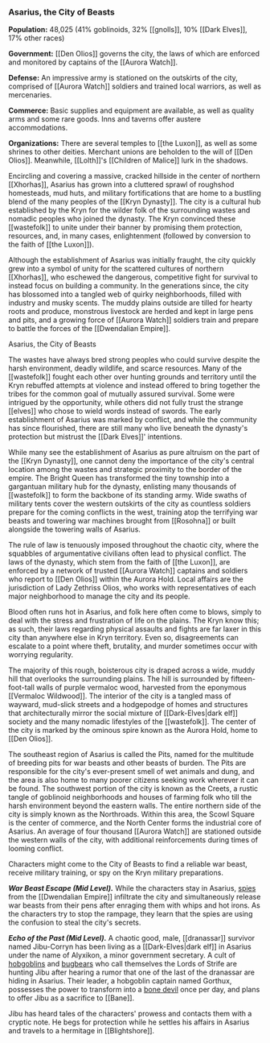 ### Asarius, the City of Beasts

**Population:** 48,025 (41% goblinoids, 32% [[gnolls]], 10% [[Dark Elves]], 17% other races)

**Government:** [[Den Olios]] governs the city, the laws of which are enforced and monitored by captains of the [[Aurora Watch]].

**Defense:** An impressive army is stationed on the outskirts of the city, comprised of [[Aurora Watch]] soldiers and trained local warriors, as well as mercenaries.

**Commerce:** Basic supplies and equipment are available, as well as quality arms and some rare goods. Inns and taverns offer austere accommodations.

**Organizations:** There are several temples to [[the Luxon]], as well as some shrines to other deities. Merchant unions are beholden to the will of [[Den Olios]]. Meanwhile, [[Lolth]]'s [[Children of Malice]] lurk in the shadows.

Encircling and covering a massive, cracked hillside in the center of northern [[Xhorhas]], Asarius has grown into a cluttered sprawl of roughshod homesteads, mud huts, and military fortifications that are home to a bustling blend of the many peoples of the [[Kryn Dynasty]]. The city is a cultural hub established by the Kryn for the wilder folk of the surrounding wastes and nomadic peoples who joined the dynasty. The Kryn convinced these [[wastefolk]] to unite under their banner by promising them protection, resources, and, in many cases, enlightenment (followed by conversion to the faith of [[the Luxon]]).

Although the establishment of Asarius was initially fraught, the city quickly grew into a symbol of unity for the scattered cultures of northern [[Xhorhas]], who eschewed the dangerous, competitive fight for survival to instead focus on building a community. In the generations since, the city has blossomed into a tangled web of quirky neighborhoods, filled with industry and musky scents. The muddy plains outside are tilled for hearty roots and produce, monstrous livestock are herded and kept in large pens and pits, and a growing force of [[Aurora Watch]] soldiers train and prepare to battle the forces of the [[Dwendalian Empire]].

[](https://media.dndbeyond.com/compendium-images/egtw/yDOyqyOocErRgYJK/03-21.png)

Asarius, the City of Beasts

The wastes have always bred strong peoples who could survive despite the harsh environment, deadly wildlife, and scarce resources. Many of the [[wastefolk]] fought each other over hunting grounds and territory until the Kryn rebuffed attempts at violence and instead offered to bring together the tribes for the common goal of mutually assured survival. Some were intrigued by the opportunity, while others did not fully trust the strange [[elves]] who chose to wield words instead of swords. The early establishment of Asarius was marked by conflict, and while the community has since flourished, there are still many who live beneath the dynasty's protection but mistrust the [[Dark Elves]]' intentions.

While many see the establishment of Asarius as pure altruism on the part of the [[Kryn Dynasty]], one cannot deny the importance of the city's central location among the wastes and strategic proximity to the border of the empire. The Bright Queen has transformed the tiny township into a gargantuan military hub for the dynasty, enlisting many thousands of [[wastefolk]] to form the backbone of its standing army. Wide swaths of military tents cover the western outskirts of the city as countless soldiers prepare for the coming conflicts in the west, training atop the terrifying war beasts and towering war machines brought from [[Rosohna]] or built alongside the towering walls of Asarius.

The rule of law is tenuously imposed throughout the chaotic city, where the squabbles of argumentative civilians often lead to physical conflict. The laws of the dynasty, which stem from the faith of [[the Luxon]], are enforced by a network of trusted [[Aurora Watch]] captains and soldiers who report to [[Den Olios]] within the Aurora Hold. Local affairs are the jurisdiction of Lady Zethriss Olios, who works with representatives of each major neighborhood to manage the city and its people.

Blood often runs hot in Asarius, and folk here often come to blows, simply to deal with the stress and frustration of life on the plains. The Kryn know this; as such, their laws regarding physical assaults and fights are far laxer in this city than anywhere else in Kryn territory. Even so, disagreements can escalate to a point where theft, brutality, and murder sometimes occur with worrying regularity.

The majority of this rough, boisterous city is draped across a wide, muddy hill that overlooks the surrounding plains. The hill is surrounded by fifteen-foot-tall walls of purple vermaloc wood, harvested from the eponymous [[Vermaloc Wildwood]]. The interior of the city is a tangled mass of wayward, mud-slick streets and a hodgepodge of homes and structures that architecturally mirror the social mixture of [[Dark-Elves|dark elf]] society and the many nomadic lifestyles of the [[wastefolk]]. The center of the city is marked by the ominous spire known as the Aurora Hold, home to [[Den Olios]].

The southeast region of Asarius is called the Pits, named for the multitude of breeding pits for war beasts and other beasts of burden. The Pits are responsible for the city's ever-present smell of wet animals and dung, and the area is also home to many poorer citizens seeking work wherever it can be found. The southwest portion of the city is known as the Creets, a rustic tangle of goblinoid neighborhoods and houses of farming folk who till the harsh environment beyond the eastern walls. The entire northern side of the city is simply known as the Northroads. Within this area, the Scowl Square is the center of commerce, and the North Center forms the industrial core of Asarius. An average of four thousand [[Aurora Watch]] are stationed outside the western walls of the city, with additional reinforcements during times of looming conflict.

Characters might come to the City of Beasts to find a reliable war beast, receive military training, or spy on the Kryn military preparations.

_**War Beast Escape (Mid Level).**_ While the characters stay in Asarius, [spies](https://www.dndbeyond.com/monsters/spy) from the [[Dwendalian Empire]] infiltrate the city and simultaneously release war beasts from their pens after enraging them with whips and hot irons. As the characters try to stop the rampage, they learn that the spies are using the confusion to steal the city's secrets.

_**Echo of the Past (Mid Level).**_ A chaotic good, male, [[dranassar]] survivor named Jibu-Corryn has been living as a [[Dark-Elves|dark elf]] in Asarius under the name of Alyxikon, a minor government secretary. A cult of [hobgoblins](https://www.dndbeyond.com/monsters/hobgoblin) and [bugbears](https://www.dndbeyond.com/monsters/bugbear) who call themselves the Lords of Strife are hunting Jibu after hearing a rumor that one of the last of the dranassar are hiding in Asarius. Their leader, a hobgoblin captain named Gorthux, possesses the power to transform into a [bone devil](https://www.dndbeyond.com/monsters/bone-devil) once per day, and plans to offer Jibu as a sacrifice to [[Bane]].

Jibu has heard tales of the characters' prowess and contacts them with a cryptic note. He begs for protection while he settles his affairs in Asarius and travels to a hermitage in [[Blightshore]].